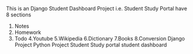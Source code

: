 This is an Django Student Dashboard Project i.e. Student Study Portal have 8 sections
1. Notes
2. Homework
3. Todo
4.Youtube
5.Wikipedia
6.Dictionary
7.Books
8.Conversion
Django Project
Python Project
Student Study portal
student dashboard
